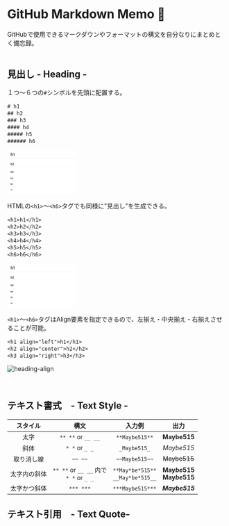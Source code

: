 # GitHub Markdown Memo 📝
GitHubで使用できるマークダウンやフォーマットの構文を自分なりにまとめとく備忘録。<br>
<br>

## 見出し - Heading -
  １つ～６つの`#`シンボルを先頭に配置する。
  ```
  # h1
  ## h2
  ### h3
  #### h4
  ##### h5
  ###### h6
  ```
  <img src="/images/heading.jpg" alt="heading" height="100px">
  <br>
  
  HTMLの`<h1>`～`<h6>`タグでも同様に"見出し"を生成できる。  
  ```
  <h1>h1</h1>
  <h2>h2</h2>
  <h3>h3</h3>
  <h4>h4</h4>
  <h5>h5</h5>
  <h6>h6</h6>
  ```
  <img src="/images/heading.jpg" alt="heading" height="100px">
  <br>
  
  `<h1>`～`<h6>`タグはAlign要素を指定できるので、左揃え・中央揃え・右揃えさせることが可能。
  ```
  <h1 align="left">h1</h1>
  <h2 align="center">h2</h2>
  <h3 align="right">h3</h3>
  ```
  ![heading-align](/images/heading-aling.jpg)
  
<br>

## テキスト書式　- Text Style -
  |スタイル|構文|入力例|出力|
  :-:|:-:|:-:|:-:
  |太字|`** **` or `__ __`|`**Maybe515**`|**Maybe515**|
  |斜体|`* *` or `_ _`|`_Maybe515_`|_Maybe515_|
  |取り消し線|`~~ ~~`|`~~Maybe515~~`|~~Maybe515~~|
  |太字内の斜体|`** **` or `__ __` 内で<br>`* *` or `_ _`|`**May*be*515**`<br>`__May*be*515__`|**May*be*515**<br> __May*be*515__|
  |太字かつ斜体|`*** ***`|`***Maybe515***`|***Maybe515***|

## テキスト引用　- Text Quote-
